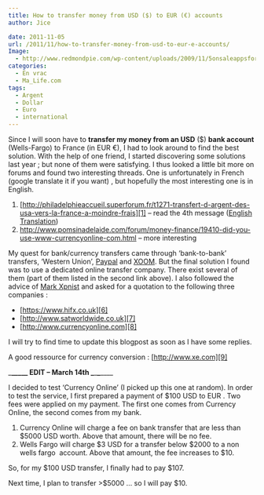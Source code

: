 ```yaml
---
title: How to transfer money from USD ($) to EUR (€) accounts
author: Jice

date: 2011-11-05
url: /2011/11/how-to-transfer-money-from-usd-to-eur-e-accounts/
Image:
  - http://www.redmondpie.com/wp-content/uploads/2009/11/5onsaleappsforiPhone_BD57/CurrenciesCurrencyConverter.jpg
categories:
  - En vrac
  - Ma_Life.com
tags:
  - Argent
  - Dollar
  - Euro
  - international
---
```

Since I will soon have to **transfer my money from an USD** ($) **bank account** (Wells-Fargo) to France (in EUR €), I had to look around to find the best solution. With the help of one friend, I started discovering some solutions last year ; but none of them were satisfying. I thus looked a little bit more on forums and found two interesting threads. One is unfortunately in French (google translate it if you want) , but hopefully the most interesting one is in English.

  1. [http://philadelphieaccueil.superforum.fr/t1271-transfert-d-argent-des-usa-vers-la-france-a-moindre-frais][1] &#8211; read the 4th message ([English Translation][2])
  2. <http://www.pomsinadelaide.com/forum/money-finance/19410-did-you-use-www-currencyonline-com.html> &#8211; more interesting

My quest for bank/currency transfers came through &#8216;bank-to-bank&#8217; transfers, &#8216;Western Union&#8217;, [Paypal][3] and [XOOM][4]. But the final solution I found was to use a dedicated online transfer company. There exist several of them (part of them listed in the second link above). I also followed the advice of [Mark Xpnist][5] and asked for a quotation to the following three companies :

  * [https://www.hifx.co.uk][6]
  * [http://www.satworldwide.co.uk][7]
  * [http://www.currencyonline.com][8]

I will try to find time to update this blogpost as soon as I have some replies.

A good ressource for currency conversion : [http://www.xe.com][9]

\___\_____ EDIT &#8211; March 14th \___\___\___\____

I decided to test &#8216;Currency Online&#8217; (I picked up this one at random). In order to test the service, I first prepared a payment of $100 USD to EUR . Two fees were applied on my payment. The first one comes from Currency Online, the second comes from my bank.

  1. Currency Online will charge a fee on bank transfer that are less than $5000 USD worth. Above that amount, there will be no fee.
  2. Wells Fargo will charge $3 USD for a transfer below $2000 to a non wells fargo  account. Above that amount, the fee increases to $10.

So, for my $100 USD transfer, I finally had to pay $107.

Next time, I plan to transfer >$5000 &#8230; so I will pay $10.

 [1]: http://philadelphieaccueil.superforum.fr/t1271-transfert-d-argent-des-usa-vers-la-france-a-moindre-frais "Transférer $ USD vers € EUR"
 [2]: http://translate.google.fr/translate?sl=fr&tl=en&js=n&prev=_t&hl=fr&ie=UTF-8&layout=2&eotf=1&u=http%3A%2F%2Fphiladelphieaccueil.superforum.fr%2Ft1271-transfert-d-argent-des-usa-vers-la-france-a-moindre-frais&act=url
 [3]: https://www.paypal.com "Paypal"
 [4]: https://www.xoom.com/sendmoneynow/home
 [5]: http://www.pomsinadelaide.com/forum/money-finance/19410-did-you-use-www-currencyonline-com.html#post145331
 [6]: https://www.hifx.co.uk/
 [7]: http://www.satworldwide.co.uk/
 [8]: http://www.currencyonline.com/
 [9]: http://www.xe.com "Currencies conversion"